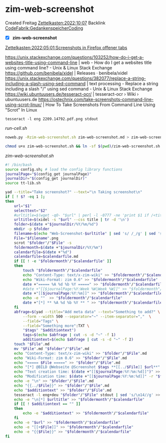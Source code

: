 # zim-web-screenshot
Created Freitag [Zettelkasten:2022:10:07]()
Backlink [CodeFabrik:GedankenspeicherCoding](../GedankenspeicherCoding.md)

- [X] **zim-web-screenshot**


[Zettelkasten:2022:05:01:Screenshots in Firefox offener tabs]()

<https://unix.stackexchange.com/questions/103252/how-do-i-get-a-websites-title-using-command-line> | web - How do I get a websites title using command line? - Unix & Linux Stack Exchange
<https://github.com/benibela/xidel> | Releases · benibela/xidel
<https://unix.stackexchange.com/questions/382077/replace-a-string-including-a-slash-using-sed-command> | text processing - Replace a string including a slash "/" using sed command - Unix & Linux Stack Exchange
<https://wiki.ubuntuusers.de/tesseract-ocr/> | tesseract-ocr › Wiki › ubuntuusers.de
<https://ostechnix.com/take-screenshots-command-line-using-scrot-linux/> | How To Take Screenshots From Command Line Using "Scrot" In Linux

``tesseract -l eng 2209.14792.pdf.png stdout``

*run-cell.sh*
```bash
noweb.py -Rzim-web-screenshot.sh zim-web-screenshot.md > zim-web-screenshot.sh && echo 'fertig'
```


```bash
chmod u+x zim-web-screenshot.sh && ln -sf $(pwd)/zim-web-screenshot.sh ~/.local/bin/zim-web-screenshot.sh && echo 'fertig'
```

*zim-web-screenshot.sh*
```bash
#! /bin/bash
source config.sh; # load the config library functions
journalPage="$(config_get journalPage)"
journalDir="$(config_get journalDir)"
source tt-lib.sh

yad --title="Take screenshot?" --text="\n Taking screenshot\n"
if [ ! $? -eq 1 ];
then
    url="$1"
    selecttext="$2"
    #urltitle=$(wget -qO- "$url" | perl -l -0777 -ne 'print $1 if /<title.*?>\s*(.*?)\s*<\/title/si' | recode html..)
    urltitle=$(xidel -s "$url" --css title | tr -d '\n')
    folder=$(date +"$journalDir/%Y/%m/%d")
    mkdir -p $folder
    filename=$(echo "Web-Screenshot-$urltitle" | sed 's/ /_/g' | sed 's/\//_/g' | sed 's/?/__/g' | sed 's/:/;/g'| sed -e "s/'/_/g" | sed 's/\"//g' | sed 's/\&/n/g' | sed -e "s/|//g" | sed 's/\[/(/g' | sed 's/\]/)/g')
    File="$filename".png
    scrot "$folder"/"$File" -s
    foldermonth=$(date +"$journalDir/%Y/%m")
    calendarfile=$(date +"%d")
    calendarfile=$calendarfile.md
    if [[ ! -e "$foldermonth"/"$calendarfile" ]] 
    then
        touch "$foldermonth"/"$calendarfile"
        echo "Content-Type: text/x-zim-wiki" >> "$foldermonth"/"$calendarfile"
        echo "Wiki-Format: zim 0.6" >> "$foldermonth"/"$calendarfile"
        date +"===== %A %d %b %Y =====" >> "$foldermonth"/"$calendarfile"
        #date +"[[$journalPage:%Y:Week %W|Week %W]]" >> "$foldermonth"/"$calendarfile"
        date +"[[$journalPage:%Y:%m]]" >> "$foldermonth"/"$calendarfile"
        echo -e ""  >> "$foldermonth"/"$calendarfile"
        date +"[*] ** %A %d %b %Y ** " >> "$foldermonth"/"$calendarfile"
    fi
    abfrage=$(yad --title="Add meta data" --text="Something to add?" \
		--form --width 500 --separator="~" --item-separator=","  \
		--field="Tags" \
		--field="Something more":TXT \
		"$tags" "$additiontext")
		tags=$(echo $abfrage | cut -s -d "~" -f 1)
		additiontext=$(echo $abfrage | cut -s -d "~" -f 2)
    touch "$File".md
    mv "$File".md "$folder"/"$File".md
    echo "Content-Type: text/x-zim-wiki" >> "$folder"/"$File".md
    echo "Wiki-Format: zim 0.6" >> "$folder"/"$File".md
    echo "===== $File =====" >> "$folder"/"$File".md
    echo "[*] @BILD @Webseite @Screenshot $tags **[[../$File]] $url**" >> "$folder"/"$File".md
    echo "Text creation time: $(date +"[[$journalPage:%Y:%m:%d]]")" >> "$folder"/"$File".md
    echo "Modification time: $(date +"[[$journalPage:%Y:%m:%d]]" -r "$folder"/"$File")" >> "$folder"/"$File".md
    echo -e "\n" >> "$folder"/"$File".md
    echo "{{../$File}}" >> "$folder"/"$File".md
    echo "$additiontext" >> "$folder"/"$File".md
    tesseract -l eng+deu "$folder"/"$File" stdout | sed 's/\o14//g' >> "$folder"/"$File".md
    echo -e "\n[*] $urltitle" >> "$foldermonth"/"$calendarfile"
    if [[ ! $additiontext == "" ]]
    then
        echo -e "$additiontext" >> "$foldermonth"/"$calendarfile"
    fi
    echo -e "$url" >> "$foldermonth"/"$calendarfile"
    echo -e "[[+$File]]" >> "$foldermonth"/"$calendarfile"
    echo -e "{{$File}}" >> "$foldermonth"/"$calendarfile"
fi
```

